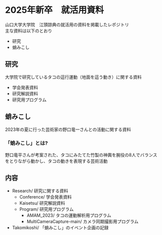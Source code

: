 # 2025年新卒　就活用資料

山口大学大学院　江頭諒典の就活用の資料を掲載したレポジトリ  
主な資料は以下のとおり
- 研究
- 蛸みこし
## 研究
大学院で研究しているタコの這行運動（地面を這う動き）に関する資料
- 学会発表資料
- 研究解説資料
- 研究用プログラム
## 蛸みこし
2023年の夏に行った芸術家の野口竜一さんとの活動に関する資料
### 「蛸みこし」とは?
野口竜平さんが考案された、タコにみたてた竹製の神輿を腕役の8人でバランスをとりながら動かし、タコの動きを表現する芸術活動
## 内容
- Research/ 研究に関する資料
    - Conference/ 学会発表資料
    - Kaisetsu/ 研究解説資料
    - Program/ 研究用プログラム
        - AMAM_2023/ タコの運動解析用プログラム
        - MultiCameraCapture-main/ カメラ同期撮影用プログラム
- Takomikoshi/ 「蛸みこし」のイベント企画の記録